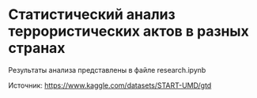 # Статистический анализ террористических актов в разных странах 

Результаты анализа представлены в файле research.ipynb

Источник: https://www.kaggle.com/datasets/START-UMD/gtd
